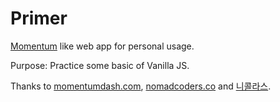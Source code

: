 # Primer

[Momentum](https://chrome.google.com/webstore/detail/momentum/laookkfknpbbblfpciffpaejjkokdgca) like web app for personal usage.

Purpose: Practice some basic of Vanilla JS.

Thanks to [momentumdash.com](https://momentumdash.com/), [nomadcoders.co](https://nomadcoders.co/) and [니콜라스](https://github.com/serranoarevalo).
